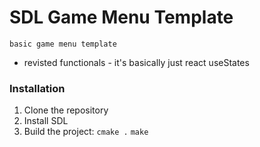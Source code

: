 # SDL Game Menu Template

<code>basic game menu template</code>

- revisted functionals - it's basically just react useStates

### Installation
1. Clone the repository
2. Install SDL
3. Build the project:
<code>cmake .</code>
<code>make</code>